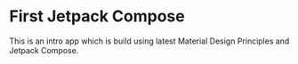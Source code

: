 # First Jetpack Compose
This is an intro app which is build using latest Material Design Principles and Jetpack Compose.
